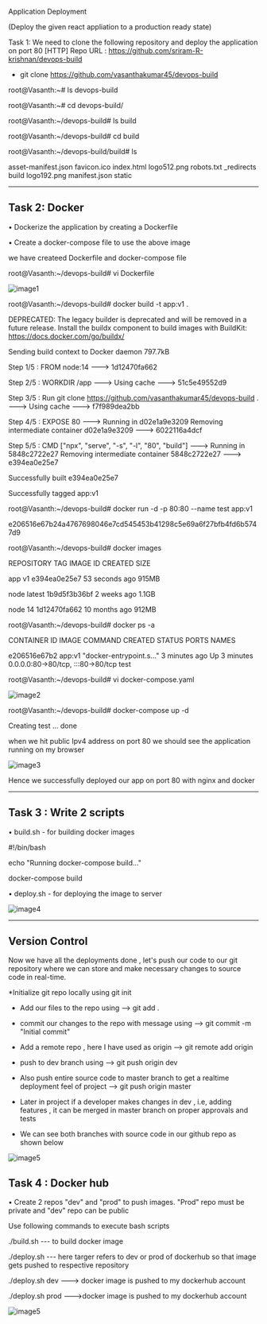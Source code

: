 Application Deployment

(Deploy the given react appliation to a production ready state)

Task 1: We need to clone the following repository and deploy the application on port 80 [HTTP]
Repo URL : https://github.com/sriram-R-krishnan/devops-build

* git clone https://github.com/vasanthakumar45/devops-build
  
root@Vasanth:~# ls
devops-build

root@Vasanth:~# cd devops-build/

root@Vasanth:~/devops-build# ls
build

root@Vasanth:~/devops-build# cd build

root@Vasanth:~/devops-build/build# ls

 asset-manifest.json      favicon.ico  index.html   logo512.png    robots.txt
_redirects  build     logo192.png  manifest.json  static

---------------------------------------------------------------------------------------------------------------------------------
Task 2: Docker
--------------

• Dockerize the application by creating a Dockerfile

• Create a docker-compose file to use the above image

we have createed Dockerfile and docker-compose file 

root@Vasanth:~/devops-build# vi Dockerfile

![image1](https://github.com/vasanthakumar45/capstone-project-App-deployment/assets/154395432/d363fc27-de9d-40aa-9441-5b9cd909813f)


root@Vasanth:~/devops-build# docker build -t app:v1 .

DEPRECATED: The legacy builder is deprecated and will be removed in a future release.
            Install the buildx component to build images with BuildKit:
            https://docs.docker.com/go/buildx/

Sending build context to Docker daemon  797.7kB

Step 1/5 : FROM node:14
 ---> 1d12470fa662
 
Step 2/5 : WORKDIR /app
 ---> Using cache
 ---> 51c5e49552d9
 
Step 3/5 : Run git clone https://github.com/vasanthakumar45/devops-build .
 ---> Using cache
 ---> f7f989dea2bb
 
Step 4/5 : EXPOSE 80
 ---> Running in d02e1a9e3209
Removing intermediate container d02e1a9e3209
 ---> 6022116a4dcf
 
Step 5/5 : CMD ["npx", "serve", "-s", "-l", "80", "build"]
 ---> Running in 5848c2722e27
Removing intermediate container 5848c2722e27
 ---> e394ea0e25e7
 
Successfully built e394ea0e25e7

Successfully tagged app:v1

root@Vasanth:~/devops-build# docker run -d -p 80:80 --name test app:v1

e206516e67b24a4767698046e7cd545453b41298c5e69a6f27bfb4fd6b5747d9

root@Vasanth:~/devops-build# docker images

REPOSITORY   TAG       IMAGE ID       CREATED          SIZE

app          v1        e394ea0e25e7   53 seconds ago   915MB

node         latest    1b9d5f3b36bf   2 weeks ago      1.1GB

node         14        1d12470fa662   10 months ago    912MB

root@Vasanth:~/devops-build# docker ps -a

CONTAINER ID   IMAGE     COMMAND                  CREATED         STATUS         PORTS                               NAMES

e206516e67b2   app:v1    "docker-entrypoint.s…"   3 minutes ago   Up 3 minutes   0.0.0.0:80->80/tcp, :::80->80/tcp   test

root@Vasanth:~/devops-build# vi docker-compose.yaml

![image2](https://github.com/vasanthakumar45/capstone-project-App-deployment/assets/154395432/ffb102f2-08ae-44fa-87cc-8c5f5ff3a3ec)

root@Vasanth:~/devops-build# docker-compose up -d

Creating test ... done


when we hit public Ipv4 address on port 80 we should see the application running on my browser

![image3](https://github.com/vasanthakumar45/capstone-project-App-deployment/assets/154395432/f2e21c87-9b40-4d83-8748-9616c7c4343d)

Hence we successfully deployed our app on port 80 with nginx and docker

----------------------------------------------------------------------------------------------------------------------------------------

Task 3 : Write 2 scripts
-------------------------


• build.sh - for building docker images

#!/bin/bash

echo "Running docker-compose build..."

docker-compose build

• deploy.sh - for deploying the image to server

![image4](https://github.com/vasanthakumar45/capstone-project-App-deployment/assets/154395432/030c8fe5-0ed2-4237-b711-503cb8c77a3e)

-----------------------------------------------------------------------------------------------------------------------------------------

Version Control
-----------------

Now we have all the deployments done , let's push our code to our git repository where we can store and make necessary changes to source code in real-time.

*Initialize git repo locally using  git init

  * Add our files to the repo using  -->  git add .
  
  * commit our changes to the repo with message using -->  git commit -m "Initial commit"
    
  * Add a remote repo , here I have used as origin --> git remote add origin <my github-url>
  
  * push to dev branch using -->  git push origin dev
    
  * Also push entire source code to master branch to get a realtime deployment feel of project  -->   git push origin master
    
  * Later in project if a developer makes changes in dev , i.e, adding features , it can be merged in master branch on proper approvals and tests
    
  * We can see both branches with source code in our github repo as shown below

![image5](https://github.com/vasanthakumar45/capstone-project-App-deployment/assets/154395432/dc284ed5-2718-4132-b3d1-1822261cc5f1)


Task 4 : Docker hub
--------------------


• Create 2 repos "dev" and "prod" to push images.
"Prod" repo must be private and "dev" repo can be public

Use following commands to execute bash scripts

./build.sh --- to build docker image

./deploy.sh <target> --- here targer refers to dev or prod of dockerhub so that image gets pushed to respective repository

./deploy.sh dev ---> docker image is pushed to my dockerhub account

./deploy.sh prod --->docker image is pushed to my dockerhub account

![image5](https://github.com/vasanthakumar45/capstone-project-App-deployment/assets/154395432/76d5188b-430c-4b1e-99fd-80e37aacc196)


